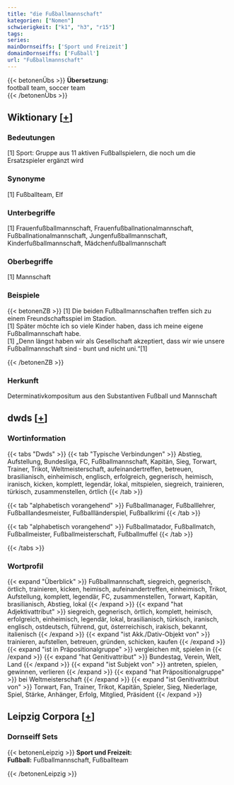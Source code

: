 ```yaml
---
title: "die Fußballmannschaft"
kategorien: ["Nomen"]
schwierigkeit: ["k1", "h3", "r15"]
tags:
series:
mainDornseiffs: ['Sport und Freizeit']
domainDornseiffs: ['Fußball']
url: "Fußballmannschaft"
---
```


{{< betonenÜbs >}}
**Übersetzung:**  
football team, soccer team  
{{< /betonenÜbs >}}

## Wiktionary [[+](https://de.wiktionary.org/wiki/Fußballmannschaft)]

### Bedeutungen
[1] Sport: Gruppe aus 11 aktiven Fußballspielern, die noch um die Ersatzspieler ergänzt wird  

### Synonyme
[1] Fußballteam, Elf  

### Unterbegriffe
[1] Frauenfußballmannschaft, Frauenfußballnationalmannschaft, Fußballnationalmannschaft, Jungenfußballmannschaft, Kinderfußballmannschaft, Mädchenfußballmannschaft  

### Oberbegriffe
[1] Mannschaft  

### Beispiele
{{< betonenZB >}}
[1] Die beiden Fußballmannschaften treffen sich zu einem Freundschaftsspiel im Stadion.  
[1] Später möchte ich so viele Kinder haben, dass ich meine eigene Fußballmannschaft habe.  
[1] „Denn längst haben wir als Gesellschaft akzeptiert, dass wir wie unsere Fußballmannschaft sind  - bunt und nicht uni.“[1]  

{{< /betonenZB >}}
### Herkunft
Determinativkompositum aus den Substantiven Fußball und Mannschaft  



## dwds [[+](https://www.dwds.de/wb/Fußballmannschaft)]

### Wortinformation
{{< tabs "Dwds" >}}
{{< tab "Typische Verbindungen" >}}
Abstieg, Aufstellung, Bundesliga, FC, Fußballmannschaft, Kapitän, Sieg, Torwart, Trainer, Trikot, Weltmeisterschaft, aufeinandertreffen, betreuen, brasilianisch, einheimisch, englisch, erfolgreich, gegnerisch, heimisch, iranisch, kicken, komplett, legendär, lokal, mitspielen, siegreich, trainieren, türkisch, zusammenstellen, örtlich
{{< /tab >}}

{{< tab "alphabetisch vorangehend" >}}
Fußballmanager, Fußballlehrer, Fußballlandesmeister, Fußballländerspiel, Fußballkrimi
{{< /tab >}}

{{< tab "alphabetisch vorangehend" >}}
Fußballmatador, Fußballmatch, Fußballmeister, Fußballmeisterschaft, Fußballmuffel
{{< /tab >}}

{{< /tabs >}}

### Wortprofil
{{< expand "Überblick" >}} Fußballmannschaft, siegreich, gegnerisch, örtlich, trainieren, kicken, heimisch, aufeinandertreffen, einheimisch, Trikot, Aufstellung, komplett, legendär, FC, zusammenstellen, Torwart, Kapitän, brasilianisch, Abstieg, lokal {{< /expand >}}
{{< expand "hat Adjektivattribut" >}} siegreich, gegnerisch, örtlich, komplett, heimisch, erfolgreich, einheimisch, legendär, lokal, brasilianisch, türkisch, iranisch, englisch, ostdeutsch, führend, gut, österreichisch, irakisch, bekannt, italienisch {{< /expand >}}
{{< expand "ist Akk./Dativ-Objekt von" >}} trainieren, aufstellen, betreuen, gründen, schicken, kaufen {{< /expand >}}
{{< expand "ist in Präpositionalgruppe" >}} vergleichen mit, spielen in {{< /expand >}}
{{< expand "hat Genitivattribut" >}} Bundestag, Verein, Welt, Land {{< /expand >}}
{{< expand "ist Subjekt von" >}} antreten, spielen, gewinnen, verlieren {{< /expand >}}
{{< expand "hat Präpositionalgruppe" >}} bei Weltmeisterschaft {{< /expand >}}
{{< expand "ist Genitivattribut von" >}} Torwart, Fan, Trainer, Trikot, Kapitän, Spieler, Sieg, Niederlage, Spiel, Stärke, Anhänger, Erfolg, Mitglied, Präsident {{< /expand >}}

## Leipzig Corpora [[+](https://corpora.uni-leipzig.de/en/res?word=Fußballmannschaft&corpusId=deu_newscrawl-public_2018)]

### Dornseiff Sets
{{< betonenLeipzig >}}
**Sport und Freizeit:**  
**Fußball:** Fußballmannschaft, Fußballteam  

{{< /betonenLeipzig >}}
